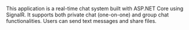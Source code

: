 This application is a real-time chat system built with ASP.NET Core using SignalR. It supports both private chat (one-on-one) and group chat functionalities. Users can send text messages and share files.
